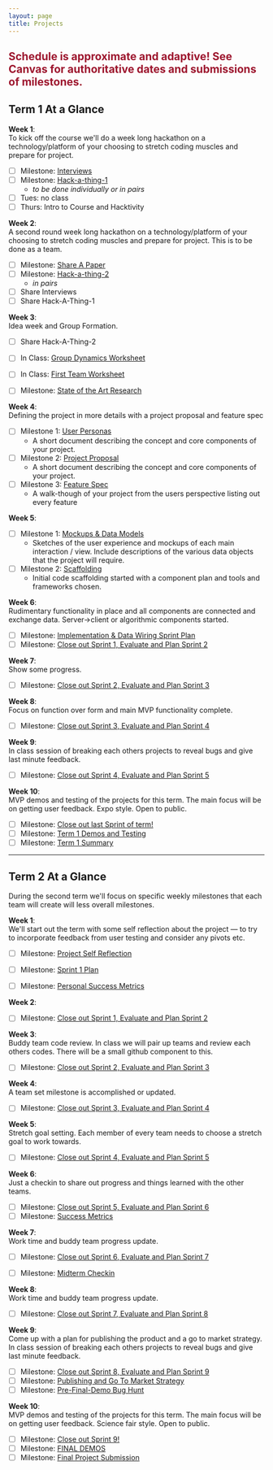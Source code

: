 ```yaml
---
layout: page
title: Projects
---
```



<!-- ## <span style="color: #F27D00">Project Info Coming Soon</span> ## -->

## <span style="color: #9d162e">Schedule is approximate and adaptive! See Canvas for authoritative dates and submissions of milestones.</span> ##


## Term 1 At a Glance

**Week 1**:<br>
To kick off the course we'll do a week long hackathon on a technology/platform of your choosing to stretch coding muscles and prepare for project.

- [ ] Milestone: [Interviews](milestones/interviews)<br>
- [ ] Milestone: [Hack-a-thing-1](milestones/hack-a-thing-1)<br>
  - *to be done individually or in pairs*
- [ ] Tues: no class
- [ ] Thurs: Intro to Course and Hacktivity

**Week 2**:<br>
  A second round week long hackathon on a technology/platform of your choosing to stretch coding muscles and prepare for project. This is to be done as a team.

- [ ] Milestone: [Share A Paper](milestones/paper-presentation)<br>
- [ ] Milestone: [Hack-a-thing-2](milestones/hack-a-thing-2)
  - *in pairs*
- [ ] Share Interviews
- [ ] Share Hack-A-Thing-1

**Week 3**:<br>
  Idea week and Group Formation.

- [ ] Share Hack-A-Thing-2

- [ ] In Class: [Group Dynamics Worksheet](milestones/group-dynamics-worksheet)
- [ ] In Class: [First Team Worksheet](milestones/first-meeting)

- [ ] Milestone: [State of the Art Research](milestones/project-research)

**Week 4**:<br>
  Defining the project in more details with a project proposal and feature spec

- [ ] Milestone 1: [User Personas](milestones/user-personas)
  - A short document describing the concept and core components of your project.
- [ ] Milestone 2: [Project Proposal](milestones/project-proposal)
  - A short document describing the concept and core components of your project.
- [ ] Milestone 3: [Feature Spec](milestones/feature-spec)
  - A walk-though of your project from the users perspective listing out every feature

**Week 5**:<br>

- [ ] Milestone 1: [Mockups & Data Models](milestones/mockups-models)
  - Sketches of the user experience and mockups of each main interaction / view. Include descriptions of the various data objects that the project will require.
- [ ] Milestone 2: [Scaffolding](milestones/scaffolding)
  - Initial code scaffolding started with a component plan and tools and frameworks chosen.


**Week 6**:<br>
  Rudimentary functionality in place and all components are connected and exchange data. Server->client or algorithmic components started.

- [ ] Milestone: [Implementation & Data Wiring Sprint Plan](milestones/wiring-start-sprint)
- [ ] Milestone: [Close out Sprint 1, Evaluate and Plan Sprint 2](milestones/t1-sprint1)

**Week 7**:<br>
  Show some progress.

- [ ] Milestone: [Close out Sprint 2, Evaluate and Plan Sprint 3](milestones/t1-sprint2)

**Week 8**:<br>
  Focus on function over form and main MVP functionality complete.

<!-- - [ ] Milestone: [Testable Prototype](milestones/testable_prototype) -->
- [ ] Milestone: [Close out Sprint 3, Evaluate and Plan Sprint 4](milestones/t1-sprint3)

**Week 9**:<br>
  In class session of breaking each others projects to reveal bugs and give last minute feedback.

<!-- - [ ] Milestone: [Pre-Demo Bug Hunt](milestones/bughunt) -->
- [ ] Milestone: [Close out Sprint 4, Evaluate and Plan Sprint 5](milestones/t1-sprint4)


**Week 10**:<br>
  MVP demos and testing of the projects for this term. The main focus will be on getting user feedback. Expo style. Open to public.

- [ ] Milestone: [Close out last Sprint of term!](milestones/t1-sprint5)
- [ ] Milestone: [Term 1 Demos and Testing](milestones/t1-demos)
- [ ] Milestone: [Term 1 Summary](milestones/t1-summary)

<hr>

## Term 2 At a Glance
During the second term we'll focus on specific weekly milestones that each team will create will less overall milestones.

**Week 1**:<br>
  We'll start out the term with some self reflection about the project — to try to incorporate feedback from user testing and consider any pivots etc.

  - [ ] Milestone: [Project Self Reflection](milestones/t2-project-self-reflection)
  - [ ] Milestone: [Sprint 1 Plan](milestones/t2-starting-sprint)
  - [ ] Milestone: [Personal Success Metrics](milestones/t2-personal-success)


**Week 2**:<br>
  
  - [ ] Milestone: [Close out Sprint 1, Evaluate and Plan Sprint 2](milestones/t2-sprint1)

**Week 3**:<br>
  Buddy team code review. In class we will pair up teams and review each others codes. There will be a small github component to this.

  - [ ] Milestone: [Close out Sprint 2, Evaluate and Plan Sprint 3](milestones/t2-sprint2)

**Week 4**:<br>
  A team set milestone is accomplished or updated.

  - [ ] Milestone: [Close out Sprint 3, Evaluate and Plan Sprint 4](milestones/t2-sprint3)

**Week 5**:<br>
  Stretch goal setting.  Each member of every team needs to choose a stretch goal to work towards.

  - [ ] Milestone: [Close out Sprint 4, Evaluate and Plan Sprint 5](milestones/t2-sprint4)

**Week 6**:<br>
  Just a checkin to share out progress and things learned with the other teams.

  - [ ] Milestone: [Close out Sprint 5, Evaluate and Plan Sprint 6](milestones/t2-sprint5)
  - [ ] Milestone: [Success Metrics](milestones/t2-success-metrics)

**Week 7**:<br>
  Work time and buddy team progress update.

  - [ ] Milestone: [Close out Sprint 6, Evaluate and Plan Sprint 7](milestones/t2-sprint6)
  - [ ] Milestone: [Midterm Checkin](milestones/midterm-checkin)


**Week 8**:<br>
  Work time and buddy team progress update.

  - [ ] Milestone: [Close out Sprint 7, Evaluate and Plan Sprint 8](milestones/t2-sprint7)

**Week 9**:<br>
  Come up with a plan for publishing the product and a go to market strategy.
  In class session of breaking each others projects to reveal bugs and give last minute feedback.

  - [ ] Milestone: [Close out Sprint 8, Evaluate and Plan Sprint 9](milestones/t2-sprint8)
  - [ ] Milestone: [Publishing and Go To Market Strategy](milestones/t2-publishing)
  - [ ] Milestone: [Pre-Final-Demo Bug Hunt](milestones/t2-final-bughunt)

**Week 10**:<br>
  MVP demos and testing of the projects for this term. The main focus will be on getting user feedback. Science fair style. Open to public.

  - [ ] Milestone: [Close out Sprint 9!](milestones/t2-sprint9)
  - [ ] Milestone: [FINAL DEMOS](milestones/t2-demos)
  - [ ] Milestone: [Final Project Submission](milestones/t2-summary)
